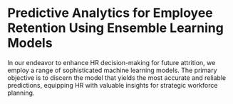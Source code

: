 # Predictive Analytics for Employee Retention Using Ensemble Learning Models
In our endeavor to enhance HR decision-making for future attrition, we employ a range of sophisticated machine learning models. The primary objective is to discern the model that yields the most accurate and reliable predictions, equipping HR with valuable insights for strategic workforce planning.
